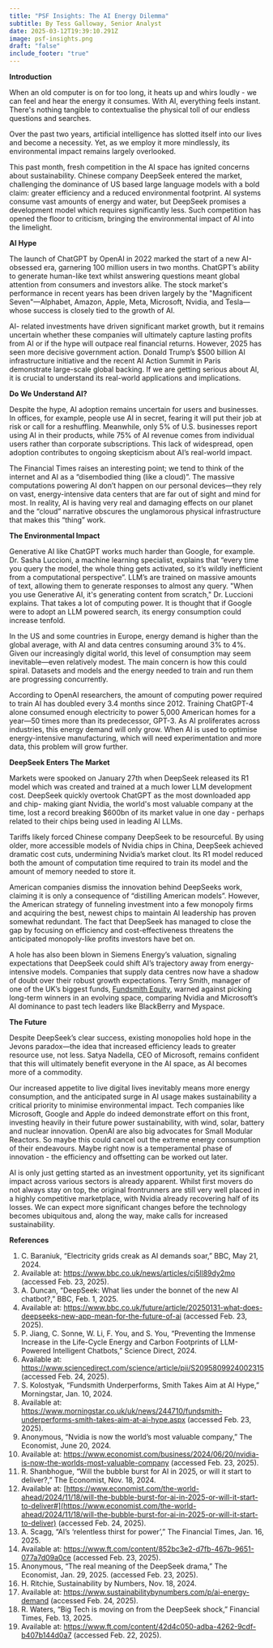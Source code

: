 ```yaml
---
title: "PSF Insights: The AI Energy Dilemma"
subtitle: By Tess Galloway, Senior Analyst
date: 2025-03-12T19:39:10.291Z
image: psf-insights.png
draft: "false"
include_footer: "true"
---
```


**Introduction**

When an old computer is on for too long, it heats up and whirs loudly - we can feel and hear the energy it consumes. With AI, everything feels instant. There's nothing tangible to contextualise the physical toll of our endless questions and searches.

Over the past two years, artificial intelligence has slotted itself into our lives and become a necessity. Yet, as we employ it more mindlessly, its environmental impact remains largely overlooked.

This past month, fresh competition in the AI space has ignited concerns about sustainability. Chinese company DeepSeek entered the market, challenging the dominance of US based large language models with a bold claim: greater efficiency and a reduced environmental footprint. AI systems consume vast amounts of energy and water, but DeepSeek promises a development model which requires significantly less. Such competition has opened the floor to criticism, bringing the environmental impact of AI into the limelight.

**AI Hype**

The launch of ChatGPT by OpenAI in 2022 marked the start of a new AI-obsessed era, garnering 100 million users in two months. ChatGPT’s ability to generate human-like text whilst answering questions meant global attention from consumers and investors alike. The stock market's performance in recent years has been driven largely by the "Magnificent Seven"—Alphabet, Amazon, Apple, Meta, Microsoft, Nvidia, and Tesla—whose success is closely tied to the growth of AI.

AI- related investments have driven significant market growth, but it remains uncertain whether these companies will ultimately capture lasting profits from AI or if the hype will outpace real financial returns. However, 2025 has seen more decisive government action. Donald Trump’s $500 billion AI infrastructure initiative and the recent AI Action Summit in Paris demonstrate large-scale global backing. If we are getting serious about AI, it is crucial to understand its real-world applications and implications.

**Do We Understand AI?**

Despite the hype, AI adoption remains uncertain for users and businesses. In offices, for example, people use AI in secret, fearing it will put their job at risk or call for a reshuffling. Meanwhile, only 5% of U.S. businesses report using AI in their products, while 75% of AI revenue comes from individual users rather than corporate subscriptions. This lack of widespread, open adoption contributes to ongoing skepticism about AI’s real-world impact.

The Financial Times raises an interesting point; we tend to think of the internet and AI as a “disembodied thing (like a cloud)”. The massive computations powering AI don’t happen on our personal devices—they rely on vast, energy-intensive data centers that are far out of sight and mind for most. In reality, AI is having very real and damaging effects on our planet and the “cloud” narrative obscures the unglamorous physical infrastructure that makes this “thing” work.

**The Environmental Impact**

Generative AI like ChatGPT works much harder than Google, for example. Dr. Sasha Luccioni, a machine learning specialist, explains that “every time you query the model, the whole thing gets activated, so it’s wildly inefficient from a computational perspective”. LLM’s are trained on massive amounts of text, allowing them to generate responses to almost any query. "When you use Generative AI, it's generating content from scratch," Dr. Luccioni explains. That takes a lot of computing power. It is thought that if Google were to adopt an LLM powered search, its energy consumption could increase tenfold.

In the US and some countries in Europe, energy demand is higher than the global average, with AI and data centres consuming around 3% to 4%. Given our increasingly digital world, this level of consumption may seem inevitable—even relatively modest. The main concern is how this could spiral. Datasets and models and the energy needed to train and run them are progressing concurrently.

According to OpenAI researchers, the amount of computing power required to train AI has doubled every 3.4 months since 2012. Training ChatGPT-4 alone consumed enough electricity to power 5,000 American homes for a year—50 times more than its predecessor, GPT-3. As AI proliferates across industries, this energy demand will only grow. When AI is used to optimise energy-intensive manufacturing, which will need experimentation and more data, this problem will grow further.

**DeepSeek Enters The Market**

Markets were spooked on January 27th when DeepSeek released its R1 model which was created and trained at a much lower LLM development cost. DeepSeek quickly overtook ChatGPT as the most downloaded app and chip- making giant Nvidia, the world's most valuable company at the time, lost a record breaking $600bn of its market value in one day - perhaps related to their chips being used in leading AI LLMs.

Tariffs likely forced Chinese company DeepSeek to be resourceful. By using older, more accessible models of Nvidia chips in China, DeepSeek achieved dramatic cost cuts, undermining Nvidia’s market clout. Its R1 model reduced both the amount of computation time required to train its model and the amount of memory needed to store it.

American companies dismiss the innovation behind DeepSeeks work, claiming it is only a consequence of “distilling American models”. However, the American strategy of funneling investment into a few monopoly firms and acquiring the best, newest chips to maintain AI leadership has proven somewhat redundant. The fact that DeepSeek has managed to close the gap by focusing on efficiency and cost-effectiveness threatens the anticipated monopoly-like profits investors have bet on.

A hole has also been blown in Siemens Energy’s valuation, signaling expectations that DeepSeek could shift AI’s trajectory away from energy-intensive models. Companies that supply data centres now have a shadow of doubt over their robust growth expectations. Terry Smith, manager of one of the UK’s biggest funds, [Fundsmith Equity](https://www.morningstar.co.uk/uk/funds/snapshot/snapshot.aspx?id=F00000LK2L), warned against picking long-term winners in an evolving space, comparing Nvidia and Microsoft’s AI dominance to past tech leaders like BlackBerry and Myspace.

**The Future**

Despite DeepSeek’s clear success, existing monopolies hold hope in the Jevons paradox—the idea that increased efficiency leads to greater resource use, not less. Satya Nadella, CEO of Microsoft, remains confident that this will ultimately benefit everyone in the AI space, as AI becomes more of a commodity.

Our increased appetite to live digital lives inevitably means more energy consumption, and the anticipated surge in AI usage makes sustainability a critical priority to minimise environmental impact. Tech companies like Microsoft, Google and Apple do indeed demonstrate effort on this front, investing heavily in their future power sustainability, with wind, solar, battery and nuclear innovation. OpenAI are also big advocates for Small Modular Reactors. So maybe this could cancel out the extreme energy consumption of their endeavours. Maybe right now is a temperamental phase of innovation - the efficiency and offsetting can be worked out later.

AI is only just getting started as an investment opportunity, yet its significant impact across various sectors is already apparent. Whilst first movers do not always stay on top, the original frontrunners are still very well placed in a highly competitive marketplace, with Nvidia already recovering half of its losses. We can expect more significant changes before the technology becomes ubiquitous and, along the way, make calls for increased sustainability.

**References**

1. C. Baraniuk, “Electricity grids creak as AI demands soar,” BBC, May 21, 2024.
2. Available at: <https://www.bbc.co.uk/news/articles/cj5ll89dy2mo> (accessed Feb. 23, 2025).
3. A. Duncan, “DeepSeek: What lies under the bonnet of the new AI chatbot?,” BBC, Feb. 1, 2025.
4. Available at: <https://www.bbc.co.uk/future/article/20250131-what-does-deepseeks-new-app-mean-for-the-future-of-ai> (accessed Feb. 23, 2025).
5. P. Jiang, C. Sonne, W. Li, F. You, and S. You, “Preventing the Immense Increase in the Life-Cycle Energy and Carbon Footprints of LLM-Powered Intelligent Chatbots,” Science Direct, 2024.
6. Available at: <https://www.sciencedirect.com/science/article/pii/S2095809924002315> (accessed Feb. 24, 2025).
7. S. Kolostyak, “Fundsmith Underperforms, Smith Takes Aim at AI Hype,” Morningstar, Jan. 10, 2024.
8. Available at: <https://www.morningstar.co.uk/uk/news/244710/fundsmith-underperforms-smith-takes-aim-at-ai-hype.aspx> (accessed Feb. 23, 2025).
9. Anonymous, “Nvidia is now the world’s most valuable company,” The Economist, June 20, 2024.
10. Available at: <https://www.economist.com/business/2024/06/20/nvidia-is-now-the-worlds-most-valuable-company> (accessed Feb. 23, 2025).
11. R. Shanbhogue, “Will the bubble burst for AI in 2025, or will it start to deliver?,” The Economist, Nov. 18, 2024.
12. Available at: [https://www.economist.com/the-world-ahead/2024/11/18/will-the-bubble-burst-for-ai-in-2025-or-will-it-start-to-deliver#](https://www.economist.com/the-world-ahead/2024/11/18/will-the-bubble-burst-for-ai-in-2025-or-will-it-start-to-deliver) (accessed Feb. 24, 2025).
13. A. Scagg, “AI’s ‘relentless thirst for power’,” The Financial Times, Jan. 16, 2025.
14. Available at: <https://www.ft.com/content/852bc3e2-d7fb-467b-9651-077a7d09a0ce> (accessed Feb. 23, 2025).
15. Anonymous, “The real meaning of the DeepSeek drama,” The Economist, Jan. 29, 2025. (accessed Feb. 23, 2025).
16. H. Ritchie, Sustainability by Numbers, Nov. 18, 2024.
17. Available at: <https://www.sustainabilitybynumbers.com/p/ai-energy-demand> (accessed Feb. 24, 2025).
18. R. Waters, “Big Tech is moving on from the DeepSeek shock,” Financial Times, Feb. 13, 2025.
19. Available at: <https://www.ft.com/content/42d4c050-adba-4262-9cdf-b407b144d0a7> (accessed Feb. 22, 2025).
